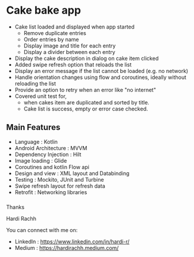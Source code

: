# Cake bake app
- Cake list loaded and displayed when app started
    - Remove duplicate entries
    - Order entries by name
    - Display image and title for each entry
    - Display a divider between each entry
- Display the cake description in dialog on cake item clicked
- Added swipe refresh option that reloads the list
- Display an error message if the list cannot be loaded (e.g. no network)
- Handle orientation changes using flow and coroutines, ideally without reloading the list
- Provide an option to retry when an error like "no internet"
- Covered unit test for,
    - when cakes item are duplicated and sorted by title.
    - Cake list is success, empty or error case checked.

## Main Features 
- Language : Kotlin
- Android Architecture : MVVM
- Dependency Injection : Hilt
- Image loading : Glide
- Coroutines and kotlin Flow api
- Design and view : XML layout and Databinding
- Testing :  Mockito, JUnit and Turbine
- Swipe refresh layout for refresh data
- Retrofit : Networking libraries

###

Thanks

Hardi Rachh

You can connect with me on:

- LinkedIn : https://www.linkedin.com/in/hardi-r/
- Medium : https://hardirachh.medium.com/

  
